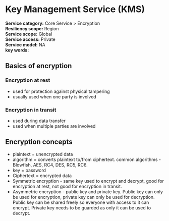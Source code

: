 # Key Management Service (KMS) 
**Service category:** Core Service > Encryption  
**Resiliency scope:** Region  
**Service scope:** Global  
**Service access:** Private  
**Service model:** NA  
**key words:**  

## Basics of encryption  
### Encryption at rest  
* used for protection against physical tampering  
* usually used when one party is involved  

### Encryption in transit  
* used during data transfer  
* used when multiple parties are involved  

## Encryption concepts  
* plaintext = unencrypted data  
* algorithm = converts plaintext to/from ciphertext. common algorithms - Blowfish, AES, RC4, DES, RC5, RC6.  
* key = password  
* Ciphertext = encrypted data  
* Symmetric encryption - same key used to encrypt and decrypt, good for encryption at rest, not good for encryption in transit.  
* Asymmetric encryption - public key and private key. Public key can only be used for encryption, private key can only be used for decryption. Public key can be shared freely so everyone with access to it can encrypt. Private key needs to be guarded as only it can be used to decrypt.    
